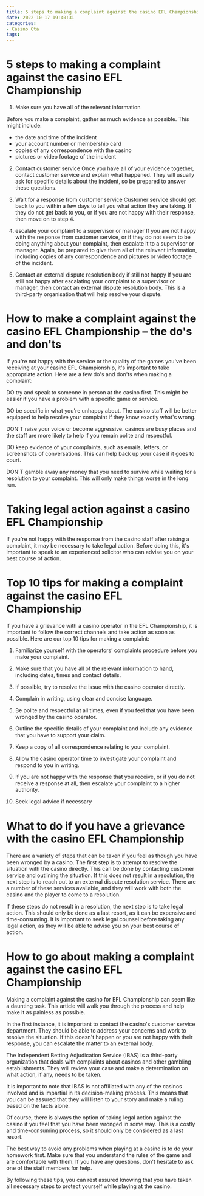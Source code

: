 ```yaml
---
title: 5 steps to making a complaint against the casino EFL Championship
date: 2022-10-17 19:40:31
categories:
- Casino Gta
tags:
---
```



#  5 steps to making a complaint against the casino EFL Championship

1. Make sure you have all of the relevant information

Before you make a complaint, gather as much evidence as possible. This might include:

- the date and time of the incident
- your account number or membership card
- copies of any correspondence with the casino
- pictures or video footage of the incident

2. Contact customer service
Once you have all of your evidence together, contact customer service and explain what happened. They will usually ask for specific details about the incident, so be prepared to answer these questions.

3. Wait for a response from customer service
Customer service should get back to you within a few days to tell you what action they are taking. If they do not get back to you, or if you are not happy with their response, then move on to step 4.
4. escalate your complaint to a supervisor or manager
If you are not happy with the response from customer service, or if they do not seem to be doing anything about your complaint, then escalate it to a supervisor or manager. Again, be prepared to give them all of the relevant information, including copies of any correspondence and pictures or video footage of the incident.
5. Contact an external dispute resolution body if still not happy
If you are still not happy after escalating your complaint to a supervisor or manager, then contact an external dispute resolution body. This is a third-party organisation that will help resolve your dispute.

#  How to make a complaint against the casino EFL Championship – the do's and don'ts

If you're not happy with the service or the quality of the games you've been receiving at your casino EFL Championship, it's important to take appropriate action. Here are a few do's and don'ts when making a complaint:

DO try and speak to someone in person at the casino first. This might be easier if you have a problem with a specific game or service.

DO be specific in what you're unhappy about. The casino staff will be better equipped to help resolve your complaint if they know exactly what's wrong.

DON'T raise your voice or become aggressive. casinos are busy places and the staff are more likely to help if you remain polite and respectful.

DO keep evidence of your complaints, such as emails, letters, or screenshots of conversations. This can help back up your case if it goes to court.

DON'T gamble away any money that you need to survive while waiting for a resolution to your complaint. This will only make things worse in the long run.


# Taking legal action against a casino EFL Championship
If you're not happy with the response from the casino staff after raising a complaint, it may be necessary to take legal action. Before doing this, it's important to speak to an experienced solicitor who can advise you on your best course of action.

#  Top 10 tips for making a complaint against the casino EFL Championship

If you have a grievance with a casino operator in the EFL Championship, it is important to follow the correct channels and take action as soon as possible. Here are our top 10 tips for making a complaint:

1. Familiarize yourself with the operators’ complaints procedure before you make your complaint.

2. Make sure that you have all of the relevant information to hand, including dates, times and contact details.

3. If possible, try to resolve the issue with the casino operator directly.

4. Complain in writing, using clear and concise language.

5. Be polite and respectful at all times, even if you feel that you have been wronged by the casino operator.

6. Outline the specific details of your complaint and include any evidence that you have to support your claim.

7. Keep a copy of all correspondence relating to your complaint.

8. Allow the casino operator time to investigate your complaint and respond to you in writing.

9. If you are not happy with the response that you receive, or if you do not receive a response at all, then escalate your complaint to a higher authority.

10. Seek legal advice if necessary

#  What to do if you have a grievance with the casino EFL Championship

There are a variety of steps that can be taken if you feel as though you have been wronged by a casino. The first step is to attempt to resolve the situation with the casino directly. This can be done by contacting customer service and outlining the situation. If this does not result in a resolution, the next step is to reach out to an external dispute resolution service. There are a number of these services available, and they will work with both the casino and the player to come to a resolution.

If these steps do not result in a resolution, the next step is to take legal action. This should only be done as a last resort, as it can be expensive and time-consuming. It is important to seek legal counsel before taking any legal action, as they will be able to advise you on your best course of action.

#  How to go about making a complaint against the casino EFL Championship

Making a complaint against the casino for EFL Championship can seem like a daunting task. This article will walk you through the process and help make it as painless as possible.

In the first instance, it is important to contact the casino's customer service department. They should be able to address your concerns and work to resolve the situation. If this doesn't happen or you are not happy with their response, you can escalate the matter to an external body.

The Independent Betting Adjudication Service (IBAS) is a third-party organization that deals with complaints about casinos and other gambling establishments. They will review your case and make a determination on what action, if any, needs to be taken.

It is important to note that IBAS is not affiliated with any of the casinos involved and is impartial in its decision-making process. This means that you can be assured that they will listen to your story and make a ruling based on the facts alone.

Of course, there is always the option of taking legal action against the casino if you feel that you have been wronged in some way. This is a costly and time-consuming process, so it should only be considered as a last resort.

The best way to avoid any problems when playing at a casino is to do your homework first. Make sure that you understand the rules of the game and are comfortable with them. If you have any questions, don't hesitate to ask one of the staff members for help.

By following these tips, you can rest assured knowing that you have taken all necessary steps to protect yourself while playing at the casino.